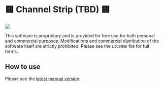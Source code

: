# 🟨 Channel Strip (TBD) 🟨

[![](https://github.com/yaouDev/yaouLane/actions/workflows/build_and_test.yml/badge.svg)](https://github.com/yaouDev/yaouLane/actions)

This software is proprietary and is provided for free use for both personal and commercial purposes. Modifications and commercial distribution of the software itself are strictly prohibited. Please see the `LICENSE` file for full terms.

## How to use

Please see the [latest manual version](documentation/versions)
